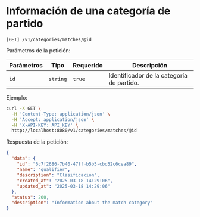 # Información de una categoría de partido

```
[GET] /v1/categories/matches/@id
```

Parámetros de la petición:

| Parámetros | Tipo | Requerido | Descripción |
| ---------- | ---- | --------- | ----------- |
| `id` | `string` | `true` | Identificador de la categoría de partido. |

Ejemplo:

```bash
curl -X GET \
  -H 'Content-Type: application/json' \
  -H 'Accept: application/json' \
  -H 'X-API-KEY: API_KEY' \
  http://localhost:8080/v1/categories/matches/@id
```

Respuesta de la petición:

```json
{
  "data": {
    "id": "6c7f2686-7b40-47ff-b5b5-cbd52c6cea89",
    "name": "qualifier",
    "description": "Clasificación",
    "created_at": "2025-03-18 14:29:06",
    "updated_at": "2025-03-18 14:29:06"
  },
  "status": 200,
  "description": "Information about the match category"
}
```
